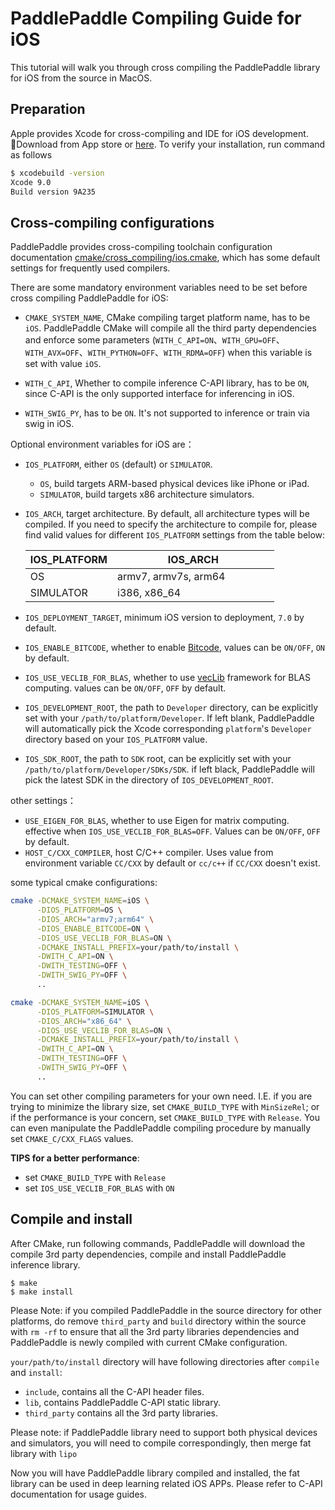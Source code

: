# PaddlePaddle Compiling Guide for iOS

This tutorial will walk you through cross compiling the PaddlePaddle library for iOS from the source in MacOS.

## Preparation

Apple provides Xcode for cross-compiling and IDE for iOS development. Download from App store or [here](https://developer.apple.com/cn/xcode/). To verify your installation, run command as follows

```bash
$ xcodebuild -version
Xcode 9.0
Build version 9A235
```

## Cross-compiling configurations

PaddlePaddle provides cross-compiling toolchain configuration documentation [cmake/cross_compiling/ios.cmake](https://github.com/PaddlePaddle/Paddle/blob/develop/cmake/cross_compiling/ios.cmake), which has some default settings for frequently used compilers.

There are some mandatory environment variables need to be set before cross compiling PaddlePaddle for iOS:

- `CMAKE_SYSTEM_NAME`, CMake compiling target platform name, has to be `iOS`. PaddlePaddle CMake will compile all the third party dependencies and enforce some parameters (`WITH_C_API=ON`、`WITH_GPU=OFF`、`WITH_AVX=OFF`、`WITH_PYTHON=OFF`、`WITH_RDMA=OFF`) when this variable is set with value `iOS`.

- `WITH_C_API`, Whether to compile inference C-API library, has to be `ON`, since C-API is the only supported interface for inferencing in iOS.
- `WITH_SWIG_PY`, has to be `ON`. It's not supported to inference or train via swig in iOS.

Optional environment variables for iOS are：

- `IOS_PLATFORM`, either `OS` (default) or `SIMULATOR`.
  - `OS`, build targets ARM-based physical devices like iPhone or iPad.
  - `SIMULATOR`, build targets x86 architecture simulators.
- `IOS_ARCH`, target architecture. By default, all architecture types will be compiled. If you need to specify the architecture to compile for, please find valid values for different `IOS_PLATFORM` settings from the table below:

    <table class="docutils">
    <colgroup>
      <col width="35%" />
      <col width="65%" />
    </colgroup>
    <thead valign="bottom">
      <tr class="row-odd">
      <th class="head">IOS_PLATFORM</th>
      <th class="head">IOS_ARCH</th>
    </tr>
    </thead>
    <tbody valign="top">
      <tr class="row-even">
      <td>OS</td>
      <td>armv7, armv7s, arm64 </td>
    </tr>
    <tr class="row-odd">
      <td>SIMULATOR</td>
      <td>i386, x86_64 </td>
    </tr>
    </tbody>
    </table>

- `IOS_DEPLOYMENT_TARGET`, minimum iOS version to deployment, `7.0` by default.
- `IOS_ENABLE_BITCODE`, whether to enable [Bitcode](https://developer.apple.com/library/content/documentation/IDEs/Conceptual/AppDistributionGuide/AppThinning/AppThinning.html#//apple_ref/doc/uid/TP40012582-CH35-SW3), values can be `ON/OFF`, `ON` by default.
- `IOS_USE_VECLIB_FOR_BLAS`, whether to use [vecLib](https://developer.apple.com/documentation/accelerate/veclib) framework for BLAS computing. values can be `ON/OFF`, `OFF` by default.
- `IOS_DEVELOPMENT_ROOT`, the path to `Developer` directory, can be explicitly set with your `/path/to/platform/Developer`. If left blank, PaddlePaddle will automatically pick the Xcode corresponding `platform`'s `Developer` directory based on your `IOS_PLATFORM` value.
- `IOS_SDK_ROOT`, the path to `SDK` root, can be explicitly set with your  `/path/to/platform/Developer/SDKs/SDK`. if left black, PaddlePaddle will pick the latest SDK in the directory of `IOS_DEVELOPMENT_ROOT`.

other settings：

- `USE_EIGEN_FOR_BLAS`, whether to use Eigen for matrix computing. effective when `IOS_USE_VECLIB_FOR_BLAS=OFF`. Values can be `ON/OFF`, `OFF` by default.
- `HOST_C/CXX_COMPILER`, host C/C++ compiler. Uses value from environment variable `CC/CXX` by default or `cc/c++` if `CC/CXX` doesn't exist.

some typical cmake configurations:

```bash
cmake -DCMAKE_SYSTEM_NAME=iOS \
      -DIOS_PLATFORM=OS \
      -DIOS_ARCH="armv7;arm64" \
      -DIOS_ENABLE_BITCODE=ON \
      -DIOS_USE_VECLIB_FOR_BLAS=ON \
      -DCMAKE_INSTALL_PREFIX=your/path/to/install \
      -DWITH_C_API=ON \
      -DWITH_TESTING=OFF \
      -DWITH_SWIG_PY=OFF \
      ..
```

```bash
cmake -DCMAKE_SYSTEM_NAME=iOS \
      -DIOS_PLATFORM=SIMULATOR \
      -DIOS_ARCH="x86_64" \
      -DIOS_USE_VECLIB_FOR_BLAS=ON \
      -DCMAKE_INSTALL_PREFIX=your/path/to/install \
      -DWITH_C_API=ON \
      -DWITH_TESTING=OFF \
      -DWITH_SWIG_PY=OFF \
      ..
```

You can set other compiling parameters for your own need. I.E. if you are trying to minimize the library size, set `CMAKE_BUILD_TYPE` with `MinSizeRel`; or if the performance is your concern, set `CMAKE_BUILD_TYPE` with `Release`. You can even manipulate the PaddlePaddle compiling procedure by manually set `CMAKE_C/CXX_FLAGS` values.

**TIPS for a better performance**:

- set `CMAKE_BUILD_TYPE` with `Release`
- set `IOS_USE_VECLIB_FOR_BLAS` with `ON`

## Compile and install

After CMake, run following commands, PaddlePaddle will download the compile 3rd party dependencies, compile and install PaddlePaddle inference library.

```
$ make
$ make install
```

Please Note: if you compiled PaddlePaddle in the source directory for other platforms, do remove `third_party` and `build` directory within the source with `rm -rf` to ensure that all the 3rd party libraries dependencies and PaddlePaddle is newly compiled with current CMake configuration.

`your/path/to/install` directory will have following directories after `compile` and `install`:

- `include`, contains all the C-API header files.
- `lib`, contains PaddlePaddle C-API static library.
- `third_party` contains all the 3rd party libraries.

Please note: if PaddlePaddle library need to support both physical devices and simulators, you will need to compile correspondingly, then merge fat library with `lipo`

Now you will have PaddlePaddle library compiled and installed, the fat library can be used in deep learning related iOS APPs. Please refer to C-API documentation for usage guides.
